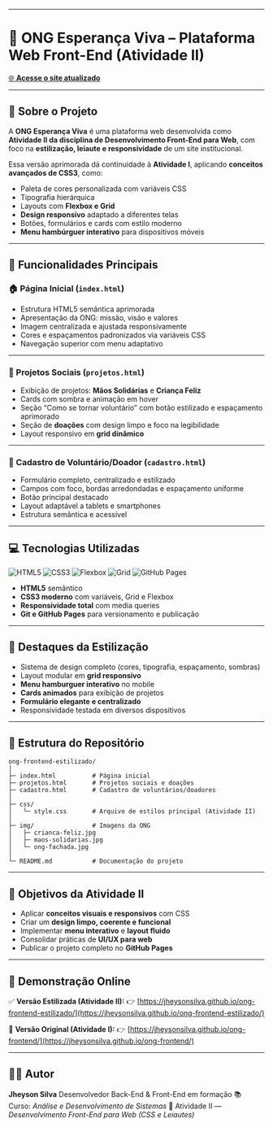 

---

# 🌟 ONG Esperança Viva – Plataforma Web Front-End (Atividade II)

[🌐 **Acesse o site atualizado**](https://jheysonsilva.github.io/ong-frontend-estilizado/)

---

## **📖 Sobre o Projeto**

A **ONG Esperança Viva** é uma plataforma web desenvolvida como **Atividade II da disciplina de Desenvolvimento Front-End para Web**, com foco na **estilização, leiaute e responsividade** de um site institucional.

Essa versão aprimorada dá continuidade à **Atividade I**, aplicando **conceitos avançados de CSS3**, como:

* Paleta de cores personalizada com variáveis CSS
* Tipografia hierárquica
* Layouts com **Flexbox e Grid**
* **Design responsivo** adaptado a diferentes telas
* Botões, formulários e cards com estilo moderno
* **Menu hambúrguer interativo** para dispositivos móveis

---

## **🚀 Funcionalidades Principais**

### **🏠 Página Inicial (`index.html`)**

* Estrutura HTML5 semântica aprimorada
* Apresentação da ONG: missão, visão e valores
* Imagem centralizada e ajustada responsivamente
* Cores e espaçamentos padronizados via variáveis CSS
* Navegação superior com menu adaptativo

---

### **📂 Projetos Sociais (`projetos.html`)**

* Exibição de projetos: **Mãos Solidárias** e **Criança Feliz**
* Cards com sombra e animação em hover
* Seção “Como se tornar voluntário” com botão estilizado e espaçamento aprimorado
* Seção de **doações** com design limpo e foco na legibilidade
* Layout responsivo em **grid dinâmico**

---

### **📝 Cadastro de Voluntário/Doador (`cadastro.html`)**

* Formulário completo, centralizado e estilizado
* Campos com foco, bordas arredondadas e espaçamento uniforme
* Botão principal destacado
* Layout adaptável a tablets e smartphones
* Estrutura semântica e acessível

---

## **💻 Tecnologias Utilizadas**

![HTML5](https://img.shields.io/badge/HTML5-E34F26?style=flat\&logo=html5\&logoColor=white)
![CSS3](https://img.shields.io/badge/CSS3-1572B6?style=flat\&logo=css3\&logoColor=white)
![Flexbox](https://img.shields.io/badge/Flexbox-2965f1?style=flat\&logo=css3\&logoColor=white)
![Grid](https://img.shields.io/badge/CSS%20Grid-ff9800?style=flat\&logo=css3\&logoColor=white)
![GitHub Pages](https://img.shields.io/badge/GitHub%20Pages-181717?style=flat\&logo=github\&logoColor=white)

* **HTML5** semântico
* **CSS3 moderno** com variáveis, Grid e Flexbox
* **Responsividade total** com media queries
* **Git e GitHub Pages** para versionamento e publicação

---

## **🎨 Destaques da Estilização**

* Sistema de design completo (cores, tipografia, espaçamento, sombras)
* Layout modular em **grid responsivo**
* **Menu hamburguer interativo** no mobile
* **Cards animados** para exibição de projetos
* **Formulário elegante e centralizado**
* Responsividade testada em diversos dispositivos

---

## **📂 Estrutura do Repositório**

```
ong-frontend-estilizado/
│
├─ index.html          # Página inicial
├─ projetos.html       # Projetos sociais e doações
├─ cadastro.html       # Cadastro de voluntários/doadores
│
├─ css/
│   └─ style.css       # Arquivo de estilos principal (Atividade II)
│
├─ img/                # Imagens da ONG
│   ├─ crianca-feliz.jpg
│   ├─ maos-solidarias.jpg
│   └─ ong-fachada.jpg
│
└─ README.md           # Documentação do projeto
```

---

## **🎯 Objetivos da Atividade II**

* Aplicar **conceitos visuais e responsivos** com CSS
* Criar um **design limpo, coerente e funcional**
* Implementar **menu interativo** e **layout fluido**
* Consolidar práticas de **UI/UX para web**
* Publicar o projeto completo no **GitHub Pages**

---

## **🔗 Demonstração Online**

✅ **Versão Estilizada (Atividade II):**
👉 [https://jheysonsilva.github.io/ong-frontend-estilizado/](https://jheysonsilva.github.io/ong-frontend-estilizado/)

📘 **Versão Original (Atividade I):**
👉 [https://jheysonsilva.github.io/ong-frontend/](https://jheysonsilva.github.io/ong-frontend/)

---

## **👨‍💻 Autor**

**Jheyson Silva**
Desenvolvedor Back-End & Front-End em formação
📚 Curso: *Análise e Desenvolvimento de Sistemas*
🏫 Atividade II — *Desenvolvimento Front-End para Web (CSS e Leiautes)*

